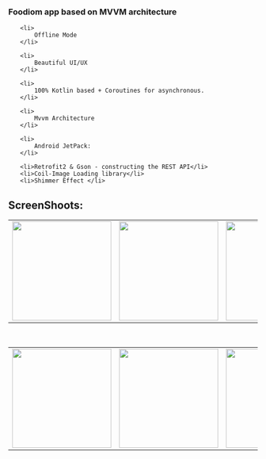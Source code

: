 
 <h3> Foodiom app based on MVVM architecture</h3>

<ul>

    <li>
        Offline Mode
    </li>

    <li>
        Beautiful UI/UX
    </li>

    <li>
        100% Kotlin based + Coroutines for asynchronous.
    </li>

    <li>
        Mvvm Architecture
    </li>

    <li>
        Android JetPack:
    </li>

    <li>Retrofit2 & Gson - constructing the REST API</li>
    <li>Coil-Image Loading library</li>
    <li>Shimmer Effect </li>
</ul>






<h2>ScreenShoots:</h2>     
<table>
  <tr>
    <td><img src="http://coffe-android.ir/image/Foody/foody_3.png" width="200"> </td>
    <td><img src="http://coffe-android.ir/image/Foody/foody_5.png" width="200"> </td>
    <td><img src="http://coffe-android.ir/image/Foody/foody_2.png" width="200"> </td>
  </tr>
 </table>
 </br>
<table>
  <tr>
    <td><img src="http://coffe-android.ir/image/Foody/foody_6.png" width="200">  </td>
    <td><img src="http://coffe-android.ir/image/Foody/foody_4.png" width="200"> </td>
    <td><img src="http://coffe-android.ir/image/Foody/foody_1.png" width="200"> </td>
  </tr>
 </table>
